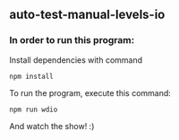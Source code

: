 ## auto-test-manual-levels-io

### In order to run this program:

Install dependencies with command

```
npm install
```

To run the program, execute this command:

```
npm run wdio
```

And watch the show! :)
